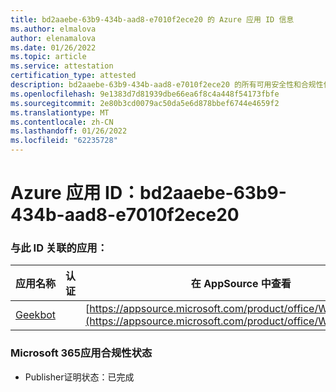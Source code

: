 ```yaml
---
title: bd2aaebe-63b9-434b-aad8-e7010f2ece20 的 Azure 应用 ID 信息
ms.author: elmalova
author: elenamalova
ms.date: 01/26/2022
ms.topic: article
ms.service: attestation
certification_type: attested
description: bd2aaebe-63b9-434b-aad8-e7010f2ece20 的所有可用安全性和合规性信息。
ms.openlocfilehash: 9e1383d7d81939dbe66ea6f8c4a448f54173fbfe
ms.sourcegitcommit: 2e80b3cd0079ac50da5e6d878bbef6744e4659f2
ms.translationtype: MT
ms.contentlocale: zh-CN
ms.lasthandoff: 01/26/2022
ms.locfileid: "62235728"
---
```

# <a name="azure-app-id-bd2aaebe-63b9-434b-aad8-e7010f2ece20"></a>Azure 应用 ID：bd2aaebe-63b9-434b-aad8-e7010f2ece20


### <a name="apps-associated-with-this-id"></a>与此 ID 关联的应用：
| **应用名称** | **认证** | **在 AppSource 中查看** |
|--------------|---------------|-----------------------|
| [Geekbot](https://docs.microsoft.com/microsoft-365-app-certification/forward/WA200003224) |  | [https://appsource.microsoft.com/product/office/WA200003224](https://appsource.microsoft.com/product/office/WA200003224) |

### <a name="microsoft-365-app-compliance-status"></a>Microsoft 365应用合规性状态
- Publisher证明状态：已完成
